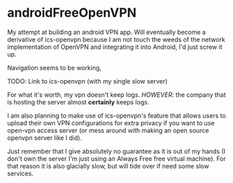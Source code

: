 # androidFreeOpenVPN
My attempt at building an android VPN app. Will eventually become a derivative of ics-openvpn
because I am not touch the weeds of the network implementation of OpenVPN and integrating it
into Android, I'd just screw it up.

Navigation seems to be working, 

TODO:
    Link to ics-openvpn (with my single slow server)

For what it's worth, my vpn doesn't keep logs. 
*HOWEVER*: the company that is hosting the server almost __certainly__ keeps logs. 

I am also planning to make use of ics-openvpn's feature that allows users to upload their
own VPN configurations for extra privacy if you want to use open-vpn access server (or mess around
with making an open source openvpn server like I did).

Just remember that I give absolutely no guarantee as it is out of my hands (I don't own the server
I'm just using an Always Free free virtual machine). For that reason it is also glacially slow,
but will tide over if need some slow services. 
